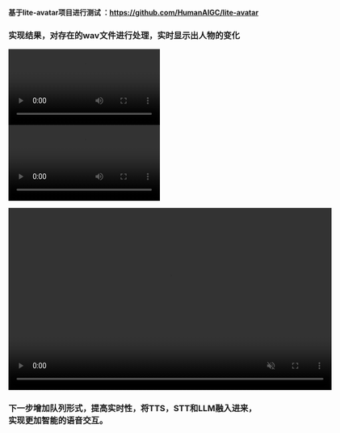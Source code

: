 #### 基于lite-avatar项目进行测试 ：https://github.com/HumanAIGC/lite-avatar

### 实现结果，对存在的wav文件进行处理，实时显示出人物的变化

![效果演示](1.mp4)
![效果演示](2.mp4)


<video src="1.mp4" controls autoplay muted loop playsinline width="640" height="360"></video>

### 下一步增加队列形式，提高实时性，将TTS，STT和LLM融入进来，实现更加智能的语音交互。
